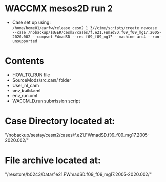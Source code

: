 # WACCMX mesos2D run 2

- Case set up using:
`/home/home01/earfw/release_cesm2_1_3//cime/scripts/create_newcase  --case /nobackup/$USER/cesm2/cases/f.e21.FWmadSD.f09_f09_mg17.2005-2020.002 --compset FWmadSD --res f09_f09_mg17 --machine arc4 --run-unsupported`

# Contents
- HOW_TO_RUN file
- SourceMods/src.cam/ folder
- User_nl_cam
- env_build.xml
- env_run.xml
- WACCM_D.run submission script

# Case Directory located at:
"/nobackup/sestay/cesm2/cases/f.e21.FWmadSD.f09_f09_mg17.2005-2020.002/"

# File archive located at:
"/resstore/b0243/Data/f.e21.FWmadSD.f09_f09_mg17.2005-2020.002/"

